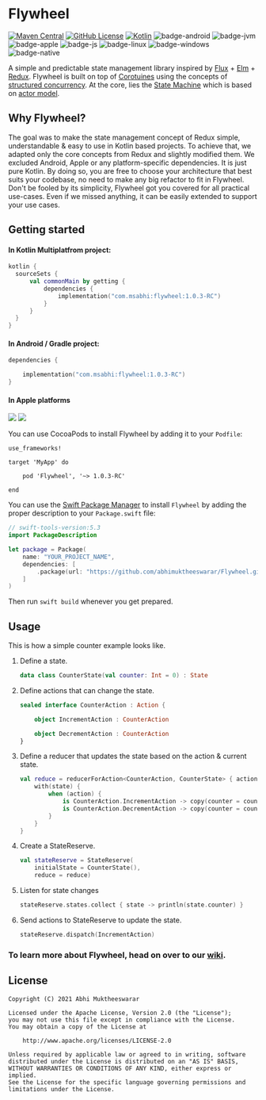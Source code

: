 # **Flywheel**

[![Maven Central](https://img.shields.io/maven-central/v/com.msabhi/flywheel?style=flat)](https://search.maven.org/search?q=com.msabhi.flywheel)
[![GitHub License](https://img.shields.io/badge/license-Apache%20License%202.0-blue.svg?style=flat)](http://www.apache.org/licenses/LICENSE-2.0)
[![Kotlin](https://img.shields.io/badge/kotlin-1.5.21-blue.svg?logo=kotlin)](http://kotlinlang.org)
![badge-android](https://img.shields.io/badge/platform-android-3DDC84.svg?style=flat)
![badge-jvm](https://img.shields.io/badge/platform-jvm-red.svg?style=flat)
![badge-apple](https://img.shields.io/badge/platform-iOS%20%7C%20macOS%20%7C%20tvOS%20%7C%20watchOS-lightgrey?style=flat)
![badge-js](https://img.shields.io/badge/platform-js-yellow.svg?style=flat)
![badge-linux](https://img.shields.io/badge/platform-linux-important.svg?style=flat)
![badge-windows](https://img.shields.io/badge/platform-windows-informational.svg?style=flat)
![badge-native](https://img.shields.io/badge/platform-native-lightgrey.svg?style=flat)


A simple and predictable state management library inspired by [Flux](https://facebook.github.io/flux/docs/in-depth-overview) + [Elm](https://guide.elm-lang.org/architecture/) + [Redux](https://github.com/reactjs/redux). Flywheel is built on top of [Corotuines](https://kotlinlang.org/docs/coroutines-overview.html) using the concepts of [structured concurrency](https://kotlinlang.org/docs/coroutines-basics.html#structured-concurrency). At the core, lies the [State Machine](https://en.wikipedia.org/wiki/Finite-state_machine) which is based on [actor model](https://en.wikipedia.org/wiki/Actor_model).


## **Why Flywheel?**

The goal was to make the state management concept of Redux simple, understandable & easy to use in Kotlin based projects. To achieve that, we adapted only the core concepts from Redux and slightly modified them. We excluded Android, Apple or any platform-specific dependencies. It is just pure Kotlin. By doing so, you are free to choose your architecture that best suits your codebase, no need to make any big refactor to fit in Flywheel. Don't be fooled by its simplicity, Flywheel got you covered for all practical use-cases. Even if we missed anything, it can be easily extended to support your use cases.


## **Getting started**

#### In Kotlin Multiplatfrom project:

```Kotlin
kotlin {
  sourceSets {
      val commonMain by getting {
          dependencies {
              implementation("com.msabhi:flywheel:1.0.3-RC")
          }
      }
  }
}
```

#### In Android / Gradle project:

```Kotlin
dependencies {

    implementation("com.msabhi:flywheel:1.0.3-RC")
}
```


#### In Apple platforms
[![](https://img.shields.io/endpoint?url=https%3A%2F%2Fswiftpackageindex.com%2Fapi%2Fpackages%2Fabhimuktheeswarar%2FFlywheel%2Fbadge%3Ftype%3Dswift-versions)](https://swiftpackageindex.com/abhimuktheeswarar/Flywheel)
[![](https://img.shields.io/endpoint?url=https%3A%2F%2Fswiftpackageindex.com%2Fapi%2Fpackages%2Fabhimuktheeswarar%2FFlywheel%2Fbadge%3Ftype%3Dplatforms)](https://swiftpackageindex.com/abhimuktheeswarar/Flywheel)

You can use CocoaPods to install Flywheel by adding it to your `Podfile`:
```
use_frameworks!

target 'MyApp' do

    pod 'Flywheel', '~> 1.0.3-RC'

end
```

You can use the [Swift Package Manager](https://swift.org/package-manager) to install `Flywheel` by adding the proper description to your `Package.swift` file:

```swift
// swift-tools-version:5.3
import PackageDescription

let package = Package(
    name: "YOUR_PROJECT_NAME",
    dependencies: [
        .package(url: "https://github.com/abhimuktheeswarar/Flywheel.git", from: "1.0.3-RC"),
    ]
)
```
Then run `swift build` whenever you get prepared.

## **Usage**

This is how a simple counter example looks like.

1. Define a state.

    ```Kotlin
    data class CounterState(val counter: Int = 0) : State
    ```

2. Define actions that can change the state.

    ```Kotlin
    sealed interface CounterAction : Action {

        object IncrementAction : CounterAction

        object DecrementAction : CounterAction
    }
    ```

3. Define a reducer that updates the state based on the action & current state.

    ```Kotlin
    val reduce = reducerForAction<CounterAction, CounterState> { action, state ->
        with(state) {
            when (action) {
                is CounterAction.IncrementAction -> copy(counter = counter + 1)
                is CounterAction.DecrementAction -> copy(counter = counter - 1)
            }
        }
    }
    ```

4. Create a StateReserve.

    ```Kotlin
    val stateReserve = StateReserve(
        initialState = CounterState(),
        reduce = reduce)
    ```

5. Listen for state changes

    ```Kotlin
    stateReserve.states.collect { state -> println(state.counter) }
    ```

6. Send actions to StateReserve to update the state.

    ```Kotlin
    stateReserve.dispatch(IncrementAction)
    ```


### To learn more about Flywheel, head on over to our [wiki](https://github.com/abhimuktheeswarar/Flywheel/wiki).


## **License**

```License
Copyright (C) 2021 Abhi Muktheeswarar

Licensed under the Apache License, Version 2.0 (the "License");
you may not use this file except in compliance with the License.
You may obtain a copy of the License at

    http://www.apache.org/licenses/LICENSE-2.0

Unless required by applicable law or agreed to in writing, software
distributed under the License is distributed on an "AS IS" BASIS,
WITHOUT WARRANTIES OR CONDITIONS OF ANY KIND, either express or implied.
See the License for the specific language governing permissions and
limitations under the License.
```
